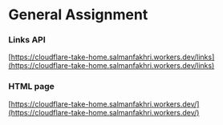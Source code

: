 # General Assignment

### Links API

[https://cloudflare-take-home.salmanfakhri.workers.dev/links](https://cloudflare-take-home.salmanfakhri.workers.dev/links)


### HTML page

[https://cloudflare-take-home.salmanfakhri.workers.dev/](https://cloudflare-take-home.salmanfakhri.workers.dev/)